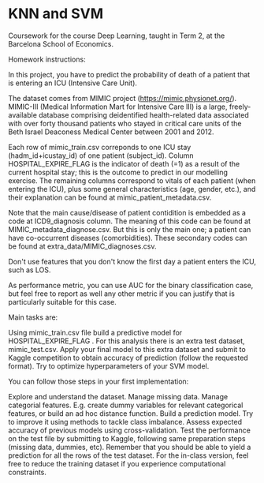 # KNN and SVM

Coursework for the course Deep Learning, taught in Term 2, at the Barcelona School of Economics.

Homework instructions:

In this project, you have to predict the probability of death of a patient that is entering an ICU (Intensive Care Unit).

The dataset comes from MIMIC project (https://mimic.physionet.org/). MIMIC-III (Medical Information Mart for Intensive Care III) is a large, freely-available database comprising deidentified health-related data associated with over forty thousand patients who stayed in critical care units of the Beth Israel Deaconess Medical Center between 2001 and 2012.

Each row of mimic_train.csv correponds to one ICU stay (hadm_id+icustay_id) of one patient (subject_id). Column HOSPITAL_EXPIRE_FLAG is the indicator of death (=1) as a result of the current hospital stay; this is the outcome to predict in our modelling exercise. The remaining columns correspond to vitals of each patient (when entering the ICU), plus some general characteristics (age, gender, etc.), and their explanation can be found at mimic_patient_metadata.csv.

Note that the main cause/disease of patient contidition is embedded as a code at ICD9_diagnosis column. The meaning of this code can be found at MIMIC_metadata_diagnose.csv. But this is only the main one; a patient can have co-occurrent diseases (comorbidities). These secondary codes can be found at extra_data/MIMIC_diagnoses.csv.

Don't use features that you don't know the first day a patient enters the ICU, such as LOS.

As performance metric, you can use AUC for the binary classification case, but feel free to report as well any other metric if you can justify that is particularly suitable for this case.

Main tasks are:

Using mimic_train.csv file build a predictive model for HOSPITAL_EXPIRE_FLAG .
For this analysis there is an extra test dataset, mimic_test.csv. Apply your final model to this extra dataset and submit to Kaggle competition to obtain accuracy of prediction (follow the requested format).
Try to optimize hyperparameters of your SVM model.

You can follow those steps in your first implementation:

Explore and understand the dataset.
Manage missing data.
Manage categorial features. E.g. create dummy variables for relevant categorical features, or build an ad hoc distance function.
Build a prediction model. Try to improve it using methods to tackle class imbalance.
Assess expected accuracy of previous models using cross-validation.
Test the performance on the test file by submitting to Kaggle, following same preparation steps (missing data, dummies, etc). Remember that you should be able to yield a prediction for all the rows of the test dataset.
For the in-class version, feel free to reduce the training dataset if you experience computational constraints.
